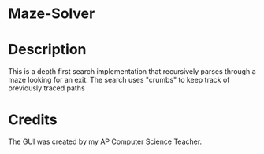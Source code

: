 # Maze-Solver

# Description
This is a depth first search implementation that recursively parses through a maze looking for an exit. The search uses "crumbs" to keep track of previously traced paths

# Credits
The GUI was created by my AP Computer Science Teacher. 
